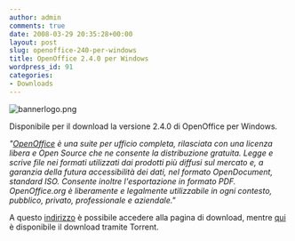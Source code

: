 ```yaml
---
author: admin
comments: true
date: 2008-03-29 20:35:28+00:00
layout: post
slug: openoffice-240-per-windows
title: OpenOffice 2.4.0 per Windows
wordpress_id: 91
categories:
- Downloads
---
```


![bannerlogo.png](http://www.expobrain.net/wp-content/uploads/2008/03/bannerlogo.png)

Disponibile per il download la versione 2.4.0 di OpenOffice per Windows.

<!-- more -->
_"[OpenOffice](http://it.openoffice.org) è una suite per ufficio completa, rilasciata con una licenza libera e Open Source che ne consente la distribuzione gratuita. Legge e scrive file nei formati utilizzati dai prodotti più diffusi sul mercato e, a garanzia della futura accessibilità dei dati, nel formato OpenDocument, standard ISO. Consente inoltre l'esportazione in formato PDF.
OpenOffice.org è liberamente e legalmente utilizzabile in ogni contesto, pubblico, privato, professionale e aziendale."_

A questo [indirizzo](http://it.openoffice.org/download/2.4.0/download240.html) è possibile accedere alla pagina di download, mentre [qui](http://www.mininova.org/tor/1281006) è disponibile il download tramite Torrent.
